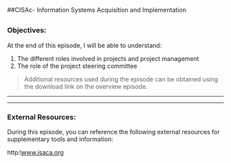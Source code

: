 ##CISAc- Information Systems Acquisition and Implementation
##
### Objectives:

At the end of this episode, I will be able to understand:

1. The different roles involved in projects and project management
2. The role of the project steering committee

	

>Additional resources used during the episode can be obtained using the download link on the overview episode.

-----------------------------------------------------------






-----------------------------------------------------------
### External Resources:

During this episode, you can reference the following external resources for supplementary tools and information:

http:\www.isaca.org
